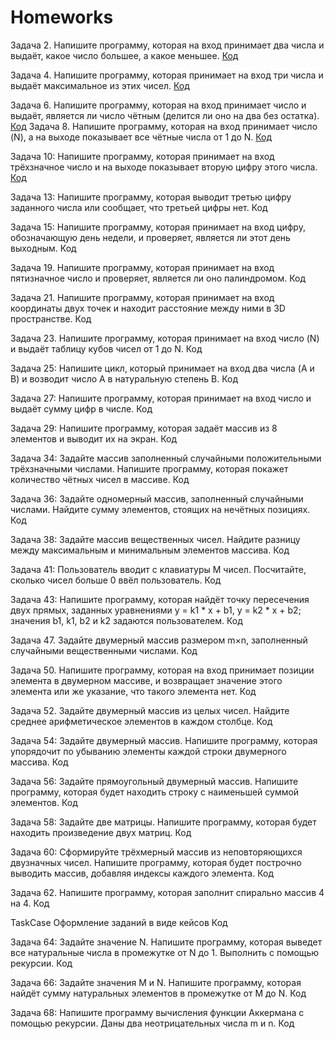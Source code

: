 # Homeworks
Задача 2. Напишите программу, которая на вход принимает два числа и выдаёт, какое число большее, а какое меньшее. [Код](Homework1/Task2/Program.cs)

Задача 4. Напишите программу, которая принимает на вход три числа и выдаёт максимальное из этих чисел.  [Код](Homework1/Task4/Program.cs)

Задача 6. Напишите программу, которая на вход принимает число и выдаёт, является ли число чётным (делится ли оно на два без остатка).  [Код](Homework1/Task6/Program.cs)
Задача 8. Напишите программу, которая на вход принимает число (N), а на выходе показывает все чётные числа от 1 до N.  [Код](Homework1/Task8/Program.cs)

Задача 10: Напишите программу, которая принимает на вход трёхзначное число и на выходе показывает вторую цифру этого числа.  [Код](Task10/Program.cs)

Задача 13: Напишите программу, которая выводит третью цифру заданного числа или сообщает, что третьей цифры нет.  Код

Задача 15: Напишите программу, которая принимает на вход цифру, обозначающую день недели, и проверяет, является ли этот день выходным.  Код

Задача 19. Напишите программу, которая принимает на вход пятизначное число и проверяет, является ли оно палиндромом.  Код

Задача 21. Напишите программу, которая принимает на вход координаты двух точек и находит расстояние между ними в 3D пространстве.  Код

Задача 23. Напишите программу, которая принимает на вход число (N) и выдаёт таблицу кубов чисел от 1 до N.  Код

Задача 25: Напишите цикл, который принимает на вход два числа (A и B) и возводит число A в натуральную степень B.  Код

Задача 27: Напишите программу, которая принимает на вход число и выдаёт сумму цифр в числе.  Код

Задача 29: Напишите программу, которая задаёт массив из 8 элементов и выводит их на экран.  Код

Задача 34: Задайте массив заполненный случайными положительными трёхзначными числами. Напишите программу, которая покажет количество чётных чисел в массиве.  Код

Задача 36: Задайте одномерный массив, заполненный случайными числами. Найдите сумму элементов, стоящих на нечётных позициях.  Код

Задача 38: Задайте массив вещественных чисел. Найдите разницу между максимальным и минимальным элементов массива.  Код

Задача 41: Пользователь вводит с клавиатуры M чисел. Посчитайте, сколько чисел больше 0 ввёл пользователь.  Код

Задача 43: Напишите программу, которая найдёт точку пересечения двух прямых, заданных уравнениями y = k1 * x + b1, y = k2 * x + b2; значения b1, k1, b2 и k2 задаются пользователем.  Код

Задача 47. Задайте двумерный массив размером m×n, заполненный случайными вещественными числами.  Код

Задача 50. Напишите программу, которая на вход принимает позиции элемента в двумерном массиве, и возвращает значение этого элемента или же указание, что такого элемента нет.  Код

Задача 52. Задайте двумерный массив из целых чисел. Найдите среднее арифметическое элементов в каждом столбце.  Код

Задача 54: Задайте двумерный массив. Напишите программу, которая упорядочит по убыванию элементы каждой строки двумерного массива.  Код

Задача 56: Задайте прямоугольный двумерный массив. Напишите программу, которая будет находить строку с наименьшей суммой элементов.  Код

Задача 58: Задайте две матрицы. Напишите программу, которая будет находить произведение двух матриц.  Код

Задача 60: Сформируйте трёхмерный массив из неповторяющихся двузначных чисел. Напишите программу, которая будет построчно выводить массив, добавляя индексы каждого элемента.  Код

Задача 62. Напишите программу, которая заполнит спирально массив 4 на 4.  Код

TaskCase Оформление заданий в виде кейсов   Код

Задача 64: Задайте значение N. Напишите программу, которая выведет все натуральные числа в промежутке от N до 1. Выполнить с помощью рекурсии.  Код

Задача 66: Задайте значения M и N. Напишите программу, которая найдёт сумму натуральных элементов в промежутке от M до N.  Код

Задача 68: Напишите программу вычисления функции Аккермана с помощью рекурсии. Даны два неотрицательных числа m и n.   Код

